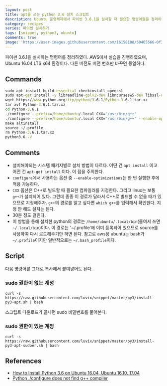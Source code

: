 ```yaml
---
layout: post
title: apt를 쓰는 python 3.6 설치 스크립트
description: Ubuntu 운영체제에서 파이썬 3.6.1을 설치할 때 필요한 명령어들을 정리하였다.
category: recipes
series: 파이썬 설치하기
tags: [snippet, python3, ubuntu]
comments: true
image: 'https://user-images.githubusercontent.com/16158188/50405566-0f371f80-07fa-11e9-8c91-996cbaf8fe18.jpg'
---
```


파이썬 3.6.1을 설치하는 명령어를 정리하였다.
AWS에서 실습을 진행하였으며, Ubuntu 16.04 LTS x64 환경이다.
다른 버전도 버전 번호만 바꾸면 동일하다.

## Commands

``` cmd
sudo apt install build-essential checkinstall openssl
sudo apt-get install -y libreadline-gplv2-dev libncursesw5-dev libssl-dev libsqlite3-dev tk-dev libgdbm-dev libc6-dev libbz2-dev
wget https://www.python.org/ftp/python/3.6.1/Python-3.6.1.tar.xz
tar xvf Python-3.6.1.tar.xz
cd Python-3.6.1
./configure --prefix=/home/ubuntu/.local CXX="/usr/bin/g++"
./configure --prefix=/home/ubuntu/.local CXX="/usr/bin/g++" --enable-optimizations
make altinstall
source ~/.profile
rm Python-3.6.1.tar.xz
python3.6 -V
```

## Comments

- 설치해야되는 시스템 패키지별로 설치 방법이 다르다. 어떤 건 `apt install` 이고 어떤 건 `apt-get install` 이다. 이 점을 주의한다.
- `configure`에서 사용하는 옵션 중 `--enable-optimizations`는 한 번 실행한 후에 적용 가능하다.
- `CXX` 옵션은 C++로 빌드할 때 필요한 컴파일러를 지정한다.
그리고 linux는 보통 `g++`가 설치되어 있다.
그런데 종종 이 경로가 달라서 C++로 빌드할 수 없을 때가 있으므로 지정해주자.
`g++`의 경로를 알고 싶다면 `which g++`를 입력해서 확인한다.
지정 안 해도 설치는 된다.
- 30분 정도 걸린다.
- 이 방법을 통해 설치한 python의 경로는 `/home/ubuntu/.local/bin`(줄여서 쓰면 `~/.local/bin`)이다.
이 경로는 '~/.profile'에 이미 등록되어 있으므로 source를 사용하여 다시 로드해주기만 하면 된다.
참고로 aws용 ubuntu는 bash가 `~/.profile`이지만 일반적으로는 `~/.bash_profile`이다.

## Script

다음 명령어를 그대로 복사해서 붙여넣어도 된다.

### sudo 권한이 없는 계정

```
curl -s https://raw.githubusercontent.com/luvix/snippet/master/py3/install-py3-apt.sh | bash
```

스크립트 다운로드가 끝나면 sudo 비밀번호를 물어본다.

### sudo 권한이 있는 계정

```
curl -s https://raw.githubusercontent.com/luvix/snippet/master/py3/install-py3-apt-sudoer.sh | bash
```

## References

- [How to Install Python 3.6 on Ubuntu 16.04, Ubuntu 16.10, 17.04](https://www.linuxbabe.com/ubuntu/install-python-3-6-ubuntu-16-04-16-10-17-04)
- [Python ./configure does not find g++ compiler](https://superuser.com/questions/787412/python-configure-does-not-find-g-compiler)
